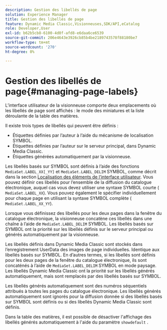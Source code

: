 ```yaml
---
description: Gestion des libellés de page
solution: Experience Manager
title: Gestion des libellés de page
feature: Dynamic Media Classic,Visionneuses,SDK/API,eCatalog
role: Developer,User
exl-id: b62b5cb8-6100-4d0f-afd8-e6daa6ce6539
source-git-commit: 206e4643e3926cb85b4be2189743578f88180be7
workflow-type: tm+mt
source-wordcount: '270'
ht-degree: 0%

---
```


# Gestion des libellés de page{#managing-page-labels}

L’interface utilisateur de la visionneuse comporte deux emplacements où les libellés de page sont affichés : le mode des miniatures et la liste déroulante de la table des matières.

Il existe trois types de libellés qui peuvent être définis :

* Étiquettes définies par l’auteur à l’aide du mécanisme de localisation SYMBOL.
* Étiquettes définies par l’auteur sur le serveur principal, dans Dynamic Media Classic.
* Étiquettes générées automatiquement par la visionneuse.

Les libellés basés sur SYMBOL sont définis à l’aide des fonctions `MediaSet.LABEL_XX[_YY]` et `MediaSet.LABEL_DELIM` SYMBOL, comme décrit dans la section [Localisation des éléments de l’interface utilisateur](../../c-html5-s7-aem-asset-viewers/c-html5-20-ecatalog-viewer-about/c-html5-20-ecatalog-viewer-localization.md#concept-cbfc39344c494eb7b9f6a272cff0cc74). Vous pouvez définir ces libellés pour l’ensemble de la diffusion du catalogue électronique, auquel cas vous devez utiliser une syntaxe SYMBOL courte ( `MediaSet.LABEL_XX`). Vous pouvez également le spécifier individuellement pour chaque page en utilisant la syntaxe SYMBOL complète ( `MediaSet.LABEL_XX_YY`).

Lorsque vous définissez des libellés pour les deux pages dans la fenêtre du catalogue électronique, la visionneuse concatène ces libellés dans une chaîne à l’aide de `MediaSet.LABEL_DELIM` SYMBOL. Les libellés basés sur SYMBOL ont la priorité sur les libellés définis sur le serveur principal ou générés automatiquement par la visionneuse.

Les libellés définis dans Dynamic Media Classic sont stockés dans l’enregistrement UserData des images de page individuelles. Identique aux libellés basés sur SYMBOL. En d’autres termes, si les libellés sont définis pour les deux pages de la fenêtre du catalogue électronique, ils sont concaténés à l’aide de `MediaSet.LABEL_DELIM` SYMBOL en mode paysage. Les libellés Dynamic Media Classic ont la priorité sur les libellés générés automatiquement, mais sont remplacés par des libellés basés sur SYMBOL.

Les libellés générés automatiquement sont des numéros séquentiels attribués à toutes les pages du catalogue électronique. Les libellés générés automatiquement sont ignorés pour la diffusion donnée si des libellés basés sur SYMBOL sont définis ou si des libellés Dynamic Media Classic sont définis.

Dans la table des matières, il est possible de désactiver l&#39;affichage des libellés générés automatiquement à l&#39;aide du paramètre `showdefault` .
